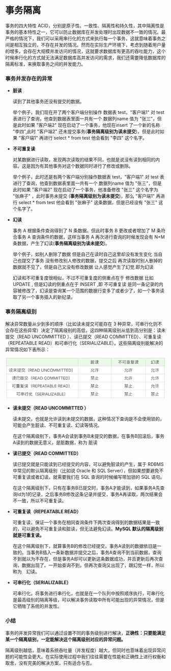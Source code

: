 # 事务隔离

事务的四大特性 ACID，分别是原子性、一致性、隔离性和持久性，其中隔离性是事务的基本特性之一，它可以防止数据库在并发处理时出现数据不一致的情况。最严格的情况下，我们可以采用串行化的方式来执行每一个事务，这就意味着事务之间是相互独立的，不存在并发的情况。然而在实际生产环境下，考虑到随着用户量的增多，会存在大规模并发访问的情况，这就要求数据库有更高的吞吐能力，这个时候串行化的方式就无法满足数据库高并发访问的需求，我们还需要降低数据库的隔离标准，来换取事务之间的并发能力。


### 事务并发存在的异常

*   __脏读__

    读到了其他事务还没有提交的数据。
    
    举个例子，我们现在开了两个客户端分别操作 数据表 test，"客户端1" 对 test 表进行了查询，他查到数据表里面一共有一个 数据列name 值为 "张三"，但是此时如果 "客户端2" 现在启动了一个事务，他现在insert 了一个新的名称 "李四",此时 "客户端2" 还未提交事务(__事务隔离级别为读未提交__)，但是此时如果 "客户端1" 再进行 select * from test 他会看到 "李四" 这个名字。


*   __不可重复读__

    对某数据进行读取，发现两次读取的结果不同，也就是说没有读到相同的内容。这是因为有其他事务对这个数据同时进行了修改或删除。

    举个例子，此时还是有两个客户端分别操作数据表 test，"客户端1" 对 test 表进行了查询，他查到数据表里面一共有一个 数据列name 值为 "张三"，但是此时如果 "客户端2" 现在启动了一个事务，他准备修改 "张三" 这个名字为 "张麻子" ，此时事务未提交 (__事务隔离级别为读未提交__)，那么 "客户端1" 再进行 select  * from test  他会看到 "张麻子" 这条数据，但是已经没有 "张三" 这个名字了。

*   __幻读__

    事务 A 根据条件查询得到了 N 条数据，但此时事务 B 更改或者增加了 M 条符合事务 A 查询条件的数据，这样当事务 A 再次进行查询的时候发现会有 N+M 条数据，产生了幻读(__事务隔离级别为读未提交__)。

    举个例子，如别人删除了数据 但是自己在读时自己这里却没有发生变化 当自己也提交了事务 没有修改别人修改的数据，提交之后 再次读取时别人删掉的数据就不见了，但是自己又没有修改数据 让人感觉产生了幻觉 即为幻读

    幻读和不可重复度很相似，不过不可重复度的侧重点在于 修改数据 比如 UPDATE , 但是幻读的侧重点在于 INSERT ,即 不可重复读 是同一条记录的内容被修改了，幻读是查询某一个范围的数据行变多了或者少了，如一个事务读取了另一个事务插入的新纪录。


### 事务隔离级别

解决异常数量从少到多的顺序（比如读未提交可能存在 3 种异常，可串行化则不会存在这些异常）决定了隔离级别的高低，这四种隔离级别从低到高分别是：读未提交（READ UNCOMMITTED ）、读已提交（READ COMMITTED）、可重复读（REPEATABLE READ）和可串行化（SERIALIZABLE）。这些隔离级别能解决的异常情况如下表所示：


<div align=center><img  src="https://raw.githubusercontent.com/OneStepAndTwoSteps/SQL-Notes/master/static/%E4%BA%8B%E5%8A%A1%E9%9A%94%E7%A6%BB/1.png"/></div>


*   __读未提交（READ UNCOMMITTED ）__

    读未提交，也就是允许读到未提交的数据，这种情况下查询是不会使用锁的，可能会产生脏读、不可重复读、幻读等情况。

    在这个隔离级别下，事务A会读到事务B未提交的数据，在事务B回滚后，事务A读到的数据无意义，是脏数据，称为 脏读

*   __读已提交（READ COMMITTED）__

    读已提交就是只能读到已经提交的内容，可以避免脏读的产生，属于 RDBMS 中常见的默认隔离级别（比如说 Oracle 和 SQL Server），但如果想要避免不可重复读或者幻读，就需要我们在 SQL 查询的时候编写带加锁的 SQL 语句。

    在这个隔离级别下，只有在事务B已提交时，事务A才能读到，如果事务A先查询id为1的记录，之后事务B修改这条记录并提交，事务A再读取，两次结果会不一致，所以不可重复读。

*   __可重复读（REPEATABLE READ）__

    可重复读，保证一个事务在相同查询条件下两次查询得到的数据结果是一致的，可以避免不可重复读和脏读，但无法避免幻读。__MySQL 默认的隔离级别就是可重复读。__

    在这个隔离级别下，就算事务B的修改已经提交，事务A读到的数据依旧是一致的。当事务B插入一条新数据并提交之后，事务A查询不到当前数据，查询不到就以为不存在，但是事务A却可以更新这条数据成功，并且更新后再次查询，数据出现了。一开始查询不到，但再次查询又出现了，跟幻觉一样，所以称为　幻读。

*   __可串行化（SERIALIZABLE）__


    可串行化，将事务进行串行化，也就是在一个队列中按照顺序执行，可串行化是最高级别的隔离等级，可以解决事务读取中所有可能出现的异常情况，但是它牺牲了系统的并发性。



### 小结



事务的并发异常我们可以通过设置不同的事务级别进行解决，__正确性：只要能满足某一个隔离级别，一定能解决这个隔离级别对应的异常问题。__

隔离级别越低，意味着系统吞吐量（并发程度）越大，但同时也意味着出现异常问题的可能性会更大。在实际使用过程中我们往往需要在性能和正确性上进行权衡和取舍，没有完美的解决方案，只有适合与否。


